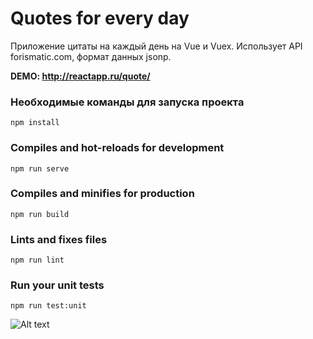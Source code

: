 # Quotes for every day

Приложение цитаты на каждый день на Vue и Vuex. Использует API forismatic.com, формат данных jsonp.


**DEMO: http://reactapp.ru/quote/**

### Необходимые команды для запуска проекта

```
npm install
```

### Compiles and hot-reloads for development
```
npm run serve
```

### Compiles and minifies for production
```
npm run build
```

### Lints and fixes files
```
npm run lint
```

### Run your unit tests
```
npm run test:unit
```


![Alt text](http://reactapp.ru/img/quote.png "Цитаты на каждый день")
